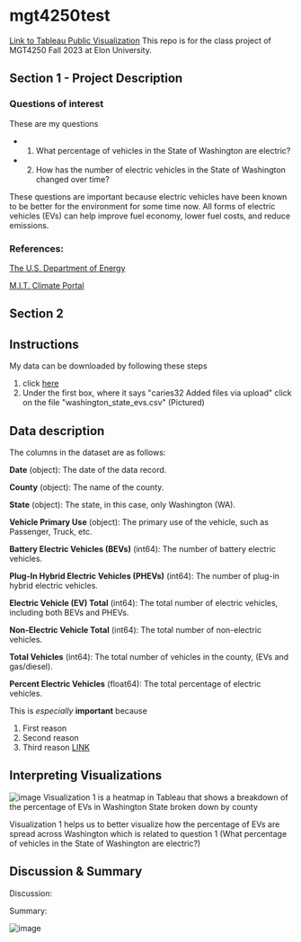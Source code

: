 # mgt4250test

[Link to Tableau Public Visualization](https://public.tableau.com/shared/Q47Z8CCSW?:display_count=n&:origin=viz_share_link)
This repo is for the class project of MGT4250 Fall 2023 at Elon University.

## Section 1 - Project Description
### Questions of interest
These are my questions
- 1. What percentage of vehicles in the State of Washington are electric?
- 2. How has the number of electric vehicles in the State of Washington changed over
time?

These questions are important because electric vehicles have been known to be better
for the environment for some time now. All forms of electric vehicles (EVs) can help
improve fuel economy, lower fuel costs, and reduce emissions. 

### References:
[The U.S. Department of Energy](https://afdc.energy.gov/fuels/electricity_benefits.html#:~:text=Electric%20and%20hybrid)


[M.I.T. Climate Portal](https://climate.mit.edu/ask-mit/are-electric-vehicles-definitely-better-climate-gas-powered-cars)

## Section 2
## Instructions
My data can be downloaded by following these steps 
1. click [here](https://github.com/caries32/mgt4250test)
2. Under the first box, where it says "caries32 Added files via upload" click on the file "washington_state_evs.csv" (Pictured)

## Data description
The columns in the dataset are as follows:


**Date** (object): The date of the data record.

**County** (object): The name of the county.

**State** (object): The state, in this case, only Washington (WA).

**Vehicle Primary Use** (object): The primary use of the vehicle, such as Passenger, Truck, etc.

**Battery Electric Vehicles (BEVs)** (int64): The number of battery electric vehicles.

**Plug-In Hybrid Electric Vehicles (PHEVs)** (int64): The number of plug-in hybrid electric vehicles.

**Electric Vehicle (EV) Total** (int64): The total number of electric vehicles, including both BEVs and PHEVs.

**Non-Electric Vehicle Total** (int64): The total number of non-electric vehicles.

**Total Vehicles** (int64): The total number of vehicles in the county, (EVs and gas/diesel).

**Percent Electric Vehicles** (float64): The total percentage of electric vehicles.



This is *especially* **important** because 
1. First reason
2. Second reason
3. Third reason [LINK](https://www.elon.edu)

## Interpreting Visualizations
![image](https://github.com/caries32/mgt4250test/assets/133187234/0e6942a7-0d60-4eff-a09a-5653a4ff3b67)
Visualization 1 is a heatmap in Tableau that shows a breakdown of the percentage of
EVs in Washington State broken down by county

Visualization 1 helps us to better visualize how the percentage of EVs are spread
across Washington which is related to question 1 (What percentage of vehicles in
the State of Washington are electric?)

## Discussion & Summary
Discussion:

Summary:


![image](https://github.com/caries32/mgt4250test/assets/133187234/6cf743a3-f9a7-43f3-b3dc-5ac61f1c241f)
